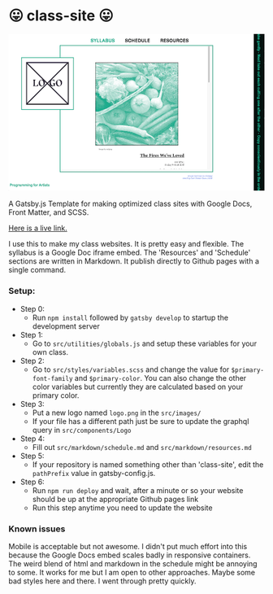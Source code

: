 # 😛 class-site 😛
![A screenshot of the website available at the link below](screenshots/default-screenshot.png?raw=true)

 A Gatsby.js Template for making optimized class sites with Google Docs, Front Matter, and SCSS.

[Here is a live link.](https://stalgiag.github.io/class-site/)

 I use this to make my class websites. It is pretty easy and flexible. The syllabus is a Google Doc iframe embed. The 'Resources' and 'Schedule' sections are written in Markdown. It publish directly to Github pages with a single command.

 ### Setup:

- Step 0:
  - Run `npm install` followed by `gatsby develop` to startup the development server
- Step 1:
  - Go to `src/utilities/globals.js` and setup these variables for your own class.
- Step 2:
  - Go to `src/styles/variables.scss` and change the value for `$primary-font-family` and `$primary-color`. You can also change the other color variables but currently they are calculated based on your primary color.
- Step 3:
  - Put a new logo named `logo.png` in the `src/images/`
  - If your file has a different path just be sure to update the graphql query in `src/components/Logo`
- Step 4:
  - Fill out `src/markdown/schedule.md` and `src/markdown/resources.md`
- Step 5:
  - If your repository is named something other than 'class-site', edit the `pathPrefix` value in gatsby-config.js.
- Step 6:
  - Run `npm run deploy` and wait, after a minute or so your website should be up at the appropriate Github pages link
  - Run this step anytime you need to update the website

### Known issues
Mobile is acceptable but not awesome. I didn't put much effort into this because the Google Docs embed scales badly in responsive containers.
The weird blend of html and markdown in the schedule might be annoying to some. It works for me but I am open to other approaches.
Maybe some bad styles here and there. I went through pretty quickly.
